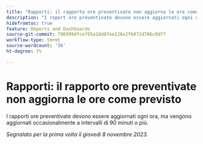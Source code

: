 ```yaml
---
title: "Rapporti: il rapporto ore preventivate non aggiorna le ore come previsto"
description: "I report ore preventivate devono essere aggiornati ogni ora, ma vengono aggiornati occasionalmente a intervalli di 90 minuti o più."
hidefromtoc: true
feature: Reports and Dashboards
source-git-commit: 796999dfce705a18d07ee126e2fb072d706c0df7
workflow-type: tm+mt
source-wordcount: '56'
ht-degree: 7%

---
```



# Rapporti: il rapporto ore preventivate non aggiorna le ore come previsto

I rapporti ore preventivate devono essere aggiornati ogni ora, ma vengono aggiornati occasionalmente a intervalli di 90 minuti o più.

_Segnalato per la prima volta il giovedì 8 novembre 2023._

